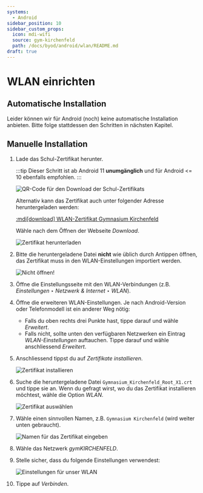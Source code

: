 ```yaml
---
systems:
  - Android
sidebar_position: 10
sidebar_custom_props:
  icon: mdi-wifi
  source: gym-kirchenfeld
  path: /docs/byod/android/wlan/README.md
draft: true
---
```


# WLAN einrichten

## Automatische Installation

Leider können wir für Android (noch) keine automatische Installation anbieten. Bitte folge stattdessen den Schritten in nächsten Kapitel.

## Manuelle Installation

1. Lade das Schul-Zertifikat herunter.

   :::tip
   Dieser Schritt ist ab Android 11 **unumgänglich** und für Android \<= 10 ebenfalls empfohlen.
   :::

   ![QR-Code für den Download der Schul-Zertifikats](./qr-code-cert.svg)

   Alternativ kann das Zertifikat auch unter folgender Adresse heruntergeladen werden:

   [:mdi[download] WLAN-Zertifikat Gymnasium Kirchenfeld][1]

   [1]: http://media.mygymer.ch/wifi/Gymnasium_Kirchenfeld_Root_X1.crt

   Wähle nach dem Öffnen der Webseite _Download_.

   ![Zertifikat herunterladen](./android-1a.png)

2. Bitte die heruntergeladene Datei **nicht** wie üblich durch Antippen öffnen, das Zertifikat muss in den WLAN-Einstellungen importiert werden.

   ![Nicht öffnen!](./android-2a.png)

3. Öffne die Einstellungsseite mit den WLAN-Verbindungen (z.B. _Einstellungen_ ‣ _Netzwerk & Internet_ ‣ _WLAN_).
4. Öffne die erweiteren WLAN-Einstellungen. Je nach Android-Version oder Telefonmodell ist ein anderer Weg nötig:
   - Falls du oben rechts drei Punkte hast, tippe darauf und wähle _Erweitert_.
   - Falls nicht, sollte unten den verfügbaren Netzwerken ein Eintrag _WLAN-Einstellungen_ auftauchen. Tippe darauf und wähle anschliessend _Erweitert_.
5. Anschliessend tippst du auf _Zertifikate installieren_.

   ![Zertifikat installieren](./android-3a.png)

6. Suche die heruntergeladene Datei `Gymnasium_Kirchenfeld_Root_X1.crt` und tippe sie an. Wenn du gefragt wirst, wo du das Zertifikat installieren möchtest, wähle die Option _WLAN_.

   ![Zertifikat auswählen](./android-4a.png)

7. Wähle einen sinnvollen Namen, z.B. `Gymnasium Kirchenfeld` (wird weiter unten gebraucht).

   ![Namen für das Zertifikat eingeben](./android-5a.png)

8. Wähle das Netzwerk _gymKIRCHENFELD_.
9. Stelle sicher, dass du folgende Einstellungen verwendest:

   ![Einstellungen für unser WLAN](./android-6a.png)

10. Tippe auf _Verbinden_.

